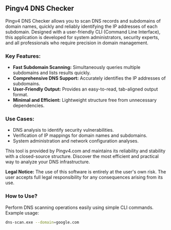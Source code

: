 ## Pingv4 DNS Checker

Pingv4 DNS Checker allows you to scan DNS records and subdomains of domain names, quickly and reliably identifying the IP addresses of each subdomain. Designed with a user-friendly CLI (Command Line Interface), this application is developed for system administrators, security experts, and all professionals who require precision in domain management.

### Key Features:

- **Fast Subdomain Scanning:** Simultaneously queries multiple subdomains and lists results quickly.
- **Comprehensive DNS Support:** Accurately identifies the IP addresses of subdomains.
- **User-Friendly Output:** Provides an easy-to-read, tab-aligned output format.
- **Minimal and Efficient:** Lightweight structure free from unnecessary dependencies.

### Use Cases:

- DNS analysis to identify security vulnerabilities.
- Verification of IP mappings for domain names and subdomains.
- System administration and network configuration analyses.

This tool is provided by Pingv4.com and maintains its reliability and stability with a closed-source structure. Discover the most efficient and practical way to analyze your DNS infrastructure.

**Legal Notice:** The use of this software is entirely at the user's own risk. The user accepts full legal responsibility for any consequences arising from its use.

### How to Use?

Perform DNS scanning operations easily using simple CLI commands. Example usage:

```bash
dns-scan.exe --domain=google.com
```
